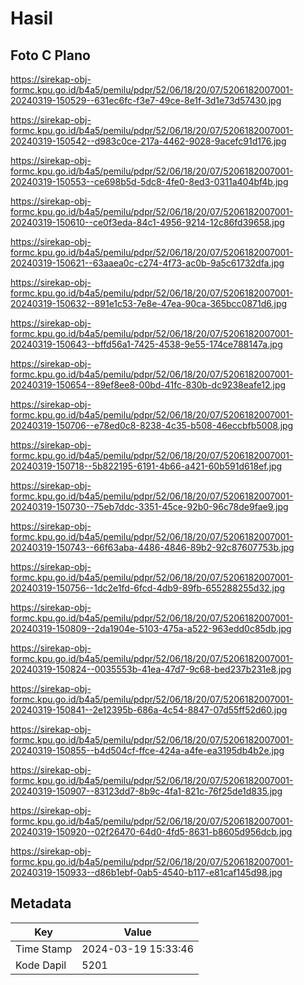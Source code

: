 # Hasil

## Foto C Plano

https://sirekap-obj-formc.kpu.go.id/b4a5/pemilu/pdpr/52/06/18/20/07/5206182007001-20240319-150529--631ec6fc-f3e7-49ce-8e1f-3d1e73d57430.jpg

https://sirekap-obj-formc.kpu.go.id/b4a5/pemilu/pdpr/52/06/18/20/07/5206182007001-20240319-150542--d983c0ce-217a-4462-9028-9acefc91d176.jpg

https://sirekap-obj-formc.kpu.go.id/b4a5/pemilu/pdpr/52/06/18/20/07/5206182007001-20240319-150553--ce698b5d-5dc8-4fe0-8ed3-0311a404bf4b.jpg

https://sirekap-obj-formc.kpu.go.id/b4a5/pemilu/pdpr/52/06/18/20/07/5206182007001-20240319-150610--ce0f3eda-84c1-4956-9214-12c86fd39658.jpg

https://sirekap-obj-formc.kpu.go.id/b4a5/pemilu/pdpr/52/06/18/20/07/5206182007001-20240319-150621--63aaea0c-c274-4f73-ac0b-9a5c61732dfa.jpg

https://sirekap-obj-formc.kpu.go.id/b4a5/pemilu/pdpr/52/06/18/20/07/5206182007001-20240319-150632--891e1c53-7e8e-47ea-90ca-365bcc0871d6.jpg

https://sirekap-obj-formc.kpu.go.id/b4a5/pemilu/pdpr/52/06/18/20/07/5206182007001-20240319-150643--bffd56a1-7425-4538-9e55-174ce788147a.jpg

https://sirekap-obj-formc.kpu.go.id/b4a5/pemilu/pdpr/52/06/18/20/07/5206182007001-20240319-150654--89ef8ee8-00bd-41fc-830b-dc9238eafe12.jpg

https://sirekap-obj-formc.kpu.go.id/b4a5/pemilu/pdpr/52/06/18/20/07/5206182007001-20240319-150706--e78ed0c8-8238-4c35-b508-46eccbfb5008.jpg

https://sirekap-obj-formc.kpu.go.id/b4a5/pemilu/pdpr/52/06/18/20/07/5206182007001-20240319-150718--5b822195-6191-4b66-a421-60b591d618ef.jpg

https://sirekap-obj-formc.kpu.go.id/b4a5/pemilu/pdpr/52/06/18/20/07/5206182007001-20240319-150730--75eb7ddc-3351-45ce-92b0-96c78de9fae9.jpg

https://sirekap-obj-formc.kpu.go.id/b4a5/pemilu/pdpr/52/06/18/20/07/5206182007001-20240319-150743--66f63aba-4486-4846-89b2-92c87607753b.jpg

https://sirekap-obj-formc.kpu.go.id/b4a5/pemilu/pdpr/52/06/18/20/07/5206182007001-20240319-150756--1dc2e1fd-6fcd-4db9-89fb-655288255d32.jpg

https://sirekap-obj-formc.kpu.go.id/b4a5/pemilu/pdpr/52/06/18/20/07/5206182007001-20240319-150809--2da1904e-5103-475a-a522-963edd0c85db.jpg

https://sirekap-obj-formc.kpu.go.id/b4a5/pemilu/pdpr/52/06/18/20/07/5206182007001-20240319-150824--0035553b-41ea-47d7-9c68-bed237b231e8.jpg

https://sirekap-obj-formc.kpu.go.id/b4a5/pemilu/pdpr/52/06/18/20/07/5206182007001-20240319-150841--2e12395b-686a-4c54-8847-07d55ff52d60.jpg

https://sirekap-obj-formc.kpu.go.id/b4a5/pemilu/pdpr/52/06/18/20/07/5206182007001-20240319-150855--b4d504cf-ffce-424a-a4fe-ea3195db4b2e.jpg

https://sirekap-obj-formc.kpu.go.id/b4a5/pemilu/pdpr/52/06/18/20/07/5206182007001-20240319-150907--83123dd7-8b9c-4fa1-821c-76f25de1d835.jpg

https://sirekap-obj-formc.kpu.go.id/b4a5/pemilu/pdpr/52/06/18/20/07/5206182007001-20240319-150920--02f26470-64d0-4fd5-8631-b8605d956dcb.jpg

https://sirekap-obj-formc.kpu.go.id/b4a5/pemilu/pdpr/52/06/18/20/07/5206182007001-20240319-150933--d86b1ebf-0ab5-4540-b117-e81caf145d98.jpg


## Metadata

| Key        | Value               |
| ---------- | ------------------- |
| Time Stamp | 2024-03-19 15:33:46 |
| Kode Dapil | 5201                |



